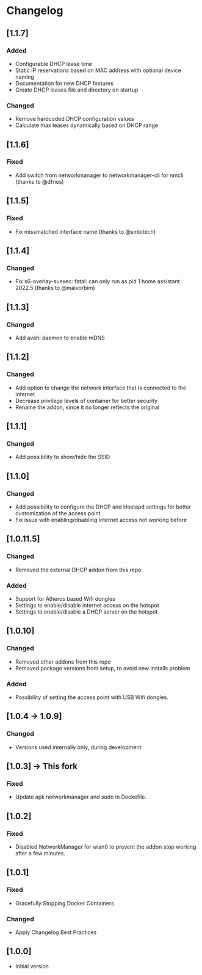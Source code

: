# Changelog

## [1.1.7]
### Added
- Configurable DHCP lease time
- Static IP reservations based on MAC address with optional device naming
- Documentation for new DHCP features
- Create DHCP leases file and directory on startup

### Changed
- Remove hardcoded DHCP configuration values
- Calculate max leases dynamically based on DHCP range

## [1.1.6]
### Fixed
- Add switch from networkmanager to networkmanager-cli for nmcli (thanks to @dfries)

## [1.1.5]
### Fixed
- Fix missmatched interface name (thanks to @smbitech)

## [1.1.4]
### Changed
- Fix s6-overlay-suexec: fatal: can only run as pid 1 home assistant 2022.5 (thanks to @maivorbim)

## [1.1.3]
### Changed
- Add avahi daemon to enable mDNS

## [1.1.2]
### Changed
- Add option to change the network interface that is connected to the internet
- Decrease privilege levels of container for better security
- Rename the addon, since it no longer reflects the original

## [1.1.1]
### Changed
- Add possibility to show/hide the SSID

## [1.1.0]
### Changed
- Add possibility to configure the DHCP and Hostapd settings for better customization of the access point
- Fix issue with enabling/disabling internet access not working before

## [1.0.11.5]
### Changed
- Removed the external DHCP addon from this repo

### Added
- Support for Atheros based Wifi dongles
- Settings to enable/disable internet access on the hotspot
- Settings to enable/disable a DHCP server on the hotspot

## [1.0.10]
### Changed
- Removed other addons from this repo
- Removed package versions from setup, to avoid new installs problem

### Added
- Possibility of setting the access point with USB Wifi dongles.

## [1.0.4 -> 1.0.9]
### Changed
- Versions used internally only, during development

## [1.0.3] -> This fork
### Fixed
- Update apk networkmanager and sudo in Dockefile. 

## [1.0.2]
### Fixed
- Disabled NetworkManager for wlan0 to prevent the addon stop working after a few minutes. 

## [1.0.1]
### Fixed
- Gracefully Stopping Docker Containers 

### Changed
- Apply Changelog Best Practices


## [1.0.0]
- Initial version
